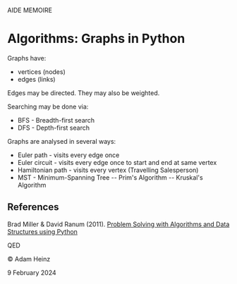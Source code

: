 AIDE MEMOIRE

Algorithms: Graphs in Python
============================

Graphs have:
* vertices (nodes)
* edges (links)

Edges may be directed. They may also be weighted. 

Searching may be done via:
* BFS - Breadth-first search 
* DFS - Depth-first search


Graphs are analysed in several ways: 
* Euler path - visits every edge once
* Euler circuit - visits every edge once to start and end at same vertex 
* Hamiltonian path - visits every vertex (Travelling Salesperson)
* MST - Minimum-Spanning Tree 
-- Prim's Algorithm 
-- Kruskal's Algorithm


## References 

Brad Miller & David Ranum (2011). [Problem Solving with Algorithms and Data Structures using Python](https://runestone.academy/ns/books/published/pythonds/index.html)



QED 

© Adam Heinz 

9 February 2024 